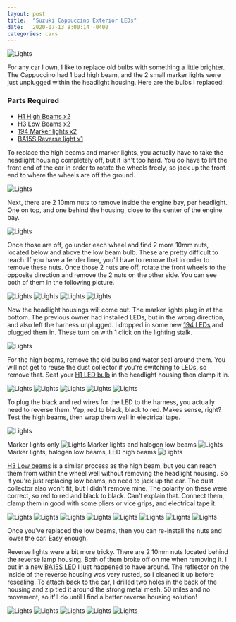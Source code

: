 ```yaml
---
layout: post
title:  "Suzuki Cappuccino Exterior LEDs"
date:   2020-07-13 8:00:14 -0400
categories: cars
---
```

![Lights](/images/cap_light/14.jpg)

For any car I own, I like to replace old bulbs with something a little brighter. The Cappuccino had 1 bad high beam, and the 2 small marker lights were just unplugged within the headlight housing. Here are the bulbs I replaced:

### Parts Required
* [H1 High Beams x2](https://amzn.to/300sizs)
* [H3 Low Beams x2](https://amzn.to/3frnutn)
* [194 Marker lights x2](https://amzn.to/2C8xj0R)
* [BA15S Reverse light x1](https://amzn.to/3gYvOkz)

To replace the high beams and marker lights, you actually have to take the headlight housing completely off, but it isn't too hard. You do have to lift the front end of the car in order to rotate the wheels freely, so jack up the front end to where the wheels are off the ground.

![Lights](/images/cap_light/6.jpg)  

Next, there are 2 10mm nuts to remove inside the engine bay, per headlight. One on top, and one behind the housing, close to the center of the engine bay.

![Lights](/images/cap_light/1.jpg)

Once those are off, go under each wheel and find 2 more 10mm nuts, located below and above the low beam bulb. These are pretty difficult to reach. If you have a fender liner, you'll have to remove that in order to remove these nuts. Once those 2 nuts are off, rotate the front wheels to the opposite direction and remove the 2 nuts on the other side. You can see both of them in the following picture.

![Lights](/images/cap_light/2.jpg)
![Lights](/images/cap_light/3.jpg)
![Lights](/images/cap_light/4.jpg)
![Lights](/images/cap_light/5.jpg)

Now the headlight housings will come out. The marker lights plug in at the bottom. The previous owner had installed LEDs, but in the wrong direction, and also left the harness unplugged. I dropped in some new [194 LEDs](https://amzn.to/2C8xj0R) and plugged them in. These turn on with 1 click on the lighting stalk.

![Lights](/images/cap_light/7.jpg)

For the high beams, remove the old bulbs and water seal around them. You will not get to reuse the dust collector if you're switching to LEDs, so remove that. Seat your [H1 LED bulb](https://amzn.to/300sizs) in the headlight housing then clamp it in.

![Lights](/images/cap_light/8.jpg)
![Lights](/images/cap_light/9.jpg)
![Lights](/images/cap_light/10.jpg)
![Lights](/images/cap_light/11.jpg)
![Lights](/images/cap_light/12.jpg)

To plug the black and red wires for the LED to the harness, you actually need to reverse them. Yep, red to black, black to red. Makes sense, right? Test the high beams, then wrap them well in electrical tape.

![Lights](/images/cap_light/13.jpg)

Marker lights only
![Lights](/images/cap_light/14.jpg)
Marker lights and halogen low beams
![Lights](/images/cap_light/15.jpg)
Marker lights, halogen low beams, LED high beams
![Lights](/images/cap_light/16.jpg)

[H3 Low beams](https://amzn.to/3frnutn) is a similar process as the high beam, but you can reach them from within the wheel well without removing the headlight housing. So if you're just replacing low beams, no need to jack up the car. The dust collector also won't fit, but I didn't remove mine. The polarity on these were correct, so red to red and black to black. Can't explain that. Connect them, clamp them in good with some pliers or vice grips, and electrical tape it. 

![Lights](/images/cap_light/22.jpg)
![Lights](/images/cap_light/23.jpg)
![Lights](/images/cap_light/24.jpg)
![Lights](/images/cap_light/25.jpg)
![Lights](/images/cap_light/26.jpg)
![Lights](/images/cap_light/27.jpg)
![Lights](/images/cap_light/28.jpg)
![Lights](/images/cap_light/29.jpg)

Once you've replaced the low beams, then you can re-install the nuts and lower the car. Easy enough.

Reverse lights were a bit more tricky. There are 2 10mm nuts located behind the reverse lamp housing. Both of them broke off on me when removing it. I put in a new [BA15S LED](https://amzn.to/3gYvOkz) I just happened to have around. The reflector on the inside of the reverse housing was very rusted, so I cleaned it up before resealing. To attach back to the car, I drilled two holes in the back of the housing and zip tied it around the strong metal mesh. 50 miles and no movement, so it'll do until I find a better reverse housing solution!

![Lights](/images/cap_light/17.jpg)
![Lights](/images/cap_light/18.jpg)
![Lights](/images/cap_light/19.jpg)
![Lights](/images/cap_light/20.jpg)
![Lights](/images/cap_light/21.jpg)
